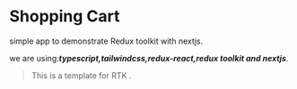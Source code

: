 # Shopping Cart
simple app to demonstrate Redux toolkit with nextjs.

we are using:***typescript,tailwindcss,redux-react,redux toolkit and nextjs***.

> This is a template for RTK .


